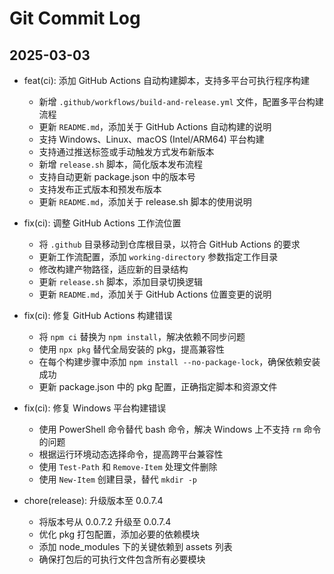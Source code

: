 # Git Commit Log

## 2025-03-03
- feat(ci): 添加 GitHub Actions 自动构建脚本，支持多平台可执行程序构建
  - 新增 `.github/workflows/build-and-release.yml` 文件，配置多平台构建流程
  - 更新 `README.md`，添加关于 GitHub Actions 自动构建的说明
  - 支持 Windows、Linux、macOS (Intel/ARM64) 平台构建
  - 支持通过推送标签或手动触发方式发布新版本
  - 新增 `release.sh` 脚本，简化版本发布流程
  - 支持自动更新 package.json 中的版本号
  - 支持发布正式版本和预发布版本
  - 更新 `README.md`，添加关于 release.sh 脚本的使用说明

- fix(ci): 调整 GitHub Actions 工作流位置
  - 将 `.github` 目录移动到仓库根目录，以符合 GitHub Actions 的要求
  - 更新工作流配置，添加 `working-directory` 参数指定工作目录
  - 修改构建产物路径，适应新的目录结构
  - 更新 `release.sh` 脚本，添加目录切换逻辑
  - 更新 `README.md`，添加关于 GitHub Actions 位置变更的说明

- fix(ci): 修复 GitHub Actions 构建错误
  - 将 `npm ci` 替换为 `npm install`，解决依赖不同步问题
  - 使用 `npx pkg` 替代全局安装的 pkg，提高兼容性
  - 在每个构建步骤中添加 `npm install --no-package-lock`，确保依赖安装成功
  - 更新 package.json 中的 pkg 配置，正确指定脚本和资源文件

- fix(ci): 修复 Windows 平台构建错误
  - 使用 PowerShell 命令替代 bash 命令，解决 Windows 上不支持 `rm` 命令的问题
  - 根据运行环境动态选择命令，提高跨平台兼容性
  - 使用 `Test-Path` 和 `Remove-Item` 处理文件删除
  - 使用 `New-Item` 创建目录，替代 `mkdir -p`

- chore(release): 升级版本至 0.0.7.4
  - 将版本号从 0.0.7.2 升级至 0.0.7.4
  - 优化 pkg 打包配置，添加必要的依赖模块
  - 添加 node_modules 下的关键依赖到 assets 列表
  - 确保打包后的可执行文件包含所有必要模块
